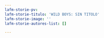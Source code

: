 ```yaml
---
lafm-storie-pv: 
lafm-storie-titulo: 'WILD BOYS: SIN TITOLO'
lafm-storie-image: ''
lafm-storie-autores-list: []

---
```

